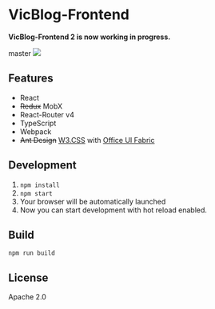 # VicBlog-Frontend

**VicBlog-Frontend 2 is now working in progress.**

master
[<img src="https://viccrubs.visualstudio.com/_apis/public/build/definitions/9a321bef-923d-452d-852b-559124fbdcd4/4/badge"/>](https://viccrubs.visualstudio.com/VicBlog-Frontend/_build/index?definitionId=4)

## Features

- React
- ~~Redux~~ MobX
- React-Router v4
- TypeScript
- Webpack
- ~~Ant Design~~ [W3.CSS](https://www.w3schools.com/w3css/default.asp) with [Office UI Fabric](https://developer.microsoft.com/en-us/fabric)

## Development

1. `npm install`
2. `npm start`
3. Your browser will be automatically launched
4. Now you can start development with hot reload enabled.

## Build

`npm run build` 

## License

Apache 2.0